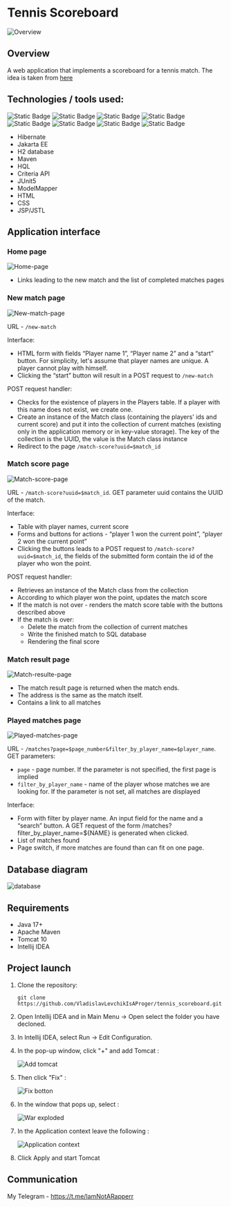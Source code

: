 # Tennis Scoreboard

![Overview](https://github.com/VladislavLevchikIsAProger/tennis_scoreboard/assets/153897612/1087e983-d3b1-4aff-ba5f-3dd1834fc9d3)

## Overview

A web application that implements a scoreboard for a tennis match. The idea is taken from [here](https://zhukovsd.github.io/java-backend-learning-course/Projects/TennisScoreboard/)

## Technologies / tools used:
![Static Badge](https://img.shields.io/badge/Java-asd?style=for-the-badge&labelColor=black&color=black)
![Static Badge](https://img.shields.io/badge/jakarta%20ee-asd?style=for-the-badge&labelColor=black&color=black)
![Static Badge](https://img.shields.io/badge/hibernate-asd?style=for-the-badge&logo=Hibernate&labelColor=black&color=black)
![Static Badge](https://img.shields.io/badge/HTML-asd?style=for-the-badge&logo=html5&labelColor=black&color=black)
![Static Badge](https://img.shields.io/badge/css-asd?style=for-the-badge&logo=css3&labelColor=black&color=black)
![Static Badge](https://img.shields.io/badge/Maven-asd?style=for-the-badge&logo=apachemaven&labelColor=black&color=black)
![Static Badge](https://img.shields.io/badge/junit5-asd?style=for-the-badge&logo=junit5&labelColor=black&color=black)
![Static Badge](https://img.shields.io/badge/H2-asd?style=for-the-badge&labelColor=black&color=black)

 - Hibernate
 - Jakarta EE
 - H2 database
 - Maven
 - HQL
 - Criteria API
 - JUnit5
 - ModelMapper
 - HTML
 - CSS
 - JSP/JSTL

## Application interface

### Home page

![Home-page](https://github.com/VladislavLevchikIsAProger/tennis_scoreboard/assets/153897612/26ac65bb-4052-4264-b448-cf942fa6ffee)

 - Links leading to the new match and the list of completed matches pages

### New match page

![New-match-page](https://github.com/VladislavLevchikIsAProger/tennis_scoreboard/assets/153897612/3c7ba520-f151-4da2-8c2d-5722cde18dbd)

URL - `/new-match`

Interface:

 - HTML form with fields “Player name 1”, “Player name 2” and a “start” button. For simplicity, let's assume that player names are unique. A player cannot play with himself.
 - Clicking the “start” button will result in a POST request to `/new-match`

POST request handler:

 - Checks for the existence of players in the Players table. If a player with this name does not exist, we create one.
 - Create an instance of the Match class (containing the players' ids and current score) and put it into the collection of current matches (existing only in the application memory or in key-value storage). The key of the collection is the UUID, the value is the Match class instance
 - Redirect to the page `/match-score?uuid=$match_id`


### Match score page

![Match-score-page](https://github.com/VladislavLevchikIsAProger/tennis_scoreboard/assets/153897612/b5aa3411-fbfe-4b82-942f-ed10e51503f1)

URL - `/match-score?uuid=$match_id`. GET parameter uuid contains the UUID of the match.

Interface:

 - Table with player names, current score
 - Forms and buttons for actions - “player 1 won the current point”, “player 2 won the current point”
 - Clicking the buttons leads to a POST request to `/match-score?uuid=$match_id`, the fields of the submitted form contain the id of the player who won the point.

POST request handler:

 - Retrieves an instance of the Match class from the collection
 - According to which player won the point, updates the match score
 - If the match is not over - renders the match score table with the buttons described above
 - If the match is over:
   - Delete the match from the collection of current matches
   - Write the finished match to SQL database
   - Rendering the final score

### Match result page

![Match-resulte-page](https://github.com/VladislavLevchikIsAProger/tennis_scoreboard/assets/153897612/bf6f36cb-f4f3-49a9-9715-e786e8c0873f)

 - The match result page is returned when the match ends.
 - The address is the same as the match itself.
 - Contains a link to all matches


### Played matches page 

![Played-matches-page](https://github.com/VladislavLevchikIsAProger/tennis_scoreboard/assets/153897612/14e69fbe-a72d-4b8b-a6db-d5c59a3cbe01)

URL - `/matches?page=$page_number&filter_by_player_name=$player_name`. GET parameters:
 - `page` - page number. If the parameter is not specified, the first page is implied
 - `filter_by_player_name` - name of the player whose matches we are looking for. If the parameter is not set, all matches are displayed

Interface:

 - Form with filter by player name. An input field for the name and a “search” button. A GET request of the form /matches?filter_by_player_name=${NAME} is generated when clicked.
 - List of matches found
 - Page switch, if more matches are found than can fit on one page.

## Database diagram

![database](https://github.com/VladislavLevchikIsAProger/tennis_scoreboard/assets/153897612/4285a97a-c018-402e-993d-4f419f64d235)

## Requirements
  + Java 17+
  + Apache Maven
  + Tomcat 10
  + Intellij IDEA

## Project launch

1. Clone the repository:
   ```
   git clone https://github.com/VladislavLevchikIsAProger/tennis_scoreboard.git
   ```

2. Open Intellij IDEA and in Main Menu -> Open select the folder you have decloned.
   
3. In Intellij IDEA, select Run -> Edit Configuration.
  
4. In the pop-up window, click "+" and add Tomcat :
   
    ![Add tomcat](https://github.com/VladislavLevchikIsAProger/tennis_scoreboard/assets/153897612/66f677af-ce05-4676-8dc7-09bc8cbf5db5)

5. Then click "Fix" : 

    ![Fix botton](https://github.com/VladislavLevchikIsAProger/currency_exchange/assets/153897612/516b7afb-42ef-4374-b96e-2a49d3f866c9)

6. In the window that pops up, select :

   ![War exploded](https://github.com/VladislavLevchikIsAProger/tennis_scoreboard/assets/153897612/f9c8ffed-8f6f-41a7-8fe7-3e0cab9708d4)


7. In the Application context leave the following :
   
   ![Application context](https://github.com/VladislavLevchikIsAProger/currency_exchange/assets/153897612/895091c7-dd29-49b9-8edc-c9b5f29cf018)

8. Click Apply and start Tomcat

## Communication
My Telegram - https://t.me/IamNotARapperr

